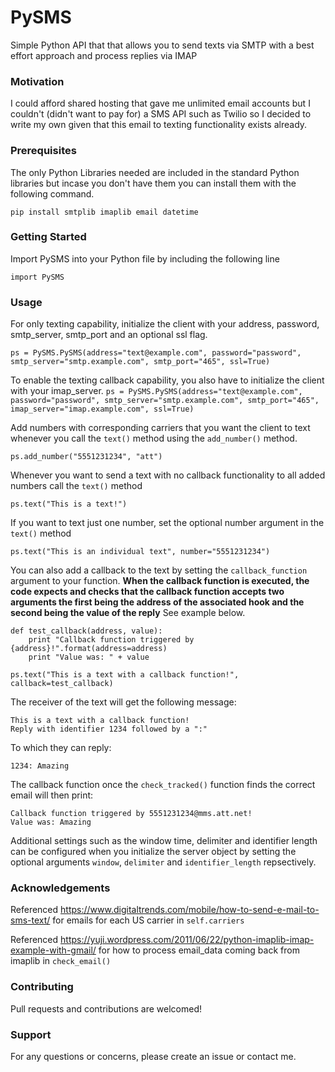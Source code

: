 # PySMS
Simple Python API that that allows you to send texts via SMTP with a best effort approach and process replies via IMAP

### Motivation
I could afford shared hosting that gave me unlimited email accounts but I couldn't (didn't want to pay for) a SMS API such as Twilio so I decided to write my own given that this email to texting functionality exists already.

### Prerequisites
The only Python Libraries needed are included in the standard Python libraries but incase you don't have them you can install them with the following command.

`pip install smtplib imaplib email datetime`


### Getting Started
Import PySMS into your Python file by including the following line 

`import PySMS`

### Usage
For only texting capability, initialize the client with your address, password, smtp_server, smtp_port and an optional ssl flag.

`ps = PySMS.PySMS(address="text@example.com", password="password", smtp_server="smtp.example.com", smtp_port="465", ssl=True)`

To enable the texting callback capability, you also have to initialize the client with your imap_server.
`ps = PySMS.PySMS(address="text@example.com", password="password", smtp_server="smtp.example.com", smtp_port="465", imap_server="imap.example.com", ssl=True)`

Add numbers with corresponding carriers that you want the client to text whenever you call the `text()` method using the `add_number()` method.

`ps.add_number("5551231234", "att")`

Whenever you want to send a text with no callback functionality to all added numbers call the `text()` method

`ps.text("This is a text!")`

If you want to text just one number, set the optional number argument in the `text()` method

`ps.text("This is an individual text", number="5551231234")`

You can also add a callback to the text by setting the `callback_function` argument to your function. **When the callback function is executed, the code expects and checks that the callback function  accepts two arguments the first being the address of the associated hook and the second being the value of the reply** See example below.

```
def test_callback(address, value):
	print "Callback function triggered by {address}!".format(address=address)
	print "Value was: " + value

ps.text("This is a text with a callback function!", callback=test_callback)
```

The receiver of the text will get the following message:

```
This is a text with a callback function!Reply with identifier 1234 followed by a ":"
```

To which they can reply:

```
1234: Amazing
```

The callback function once the `check_tracked()` function finds the correct email will then print:

```
Callback function triggered by 5551231234@mms.att.net!
Value was: Amazing
```

Additional settings such as the window time, delimiter and identifier length can be configured when you initialize the server object by setting the optional arguments `window`, `delimiter` and `identifier_length` repsectively.

### Acknowledgements
Referenced https://www.digitaltrends.com/mobile/how-to-send-e-mail-to-sms-text/ for emails for each US carrier in `self.carriers`

Referenced https://yuji.wordpress.com/2011/06/22/python-imaplib-imap-example-with-gmail/ for how to process email_data coming back from imaplib in `check_email()`

### Contributing
Pull requests and contributions are welcomed!

### Support
For any questions or concerns, please create an issue or contact me.
